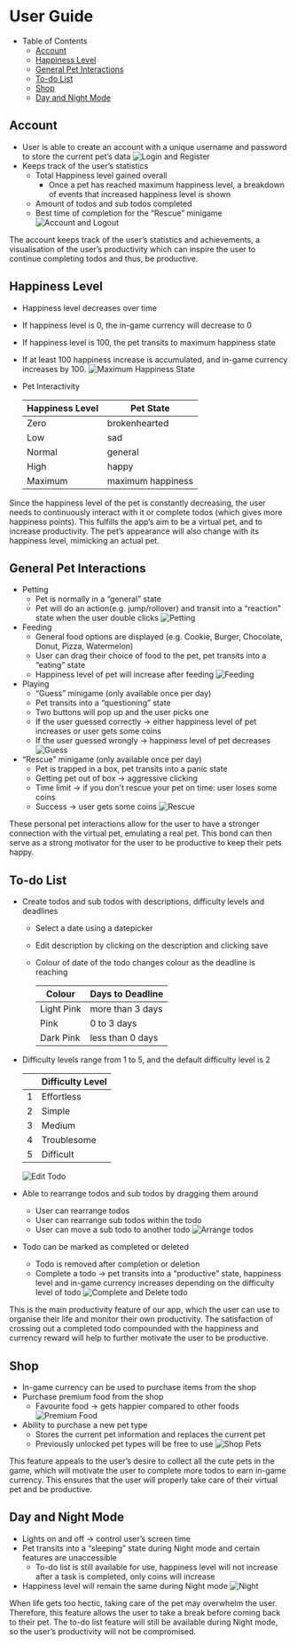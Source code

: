 # User Guide

- Table of Contents
  - [Account](#account)
  - [Happiness Level](#happiness-level)
  - [General Pet Interactions](#general-pet-interactions)
  - [To-do List](#to-do-list)
  - [Shop](#shop)
  - [Day and Night Mode](#day-and-night-mode)

## Account

- User is able to create an account with a unique username and password to store the current pet’s data
  ![Login and Register](./gifs/userguide/login_and_register.gif "Login and Register")
- Keeps track of the user’s statistics
  - Total Happiness level gained overall
    - Once a pet has reached maximum happiness level, a breakdown of events that increased happiness level is shown
  - Amount of todos and sub todos completed
  - Best time of completion for the “Rescue” minigame 
    ![Account and Logout](./gifs/userguide/account_and_logout.gif "Account and Logout")

The account keeps track of the user’s statistics and achievements, a visualisation of the user’s productivity which can inspire the user to continue completing todos and thus, be productive.

## Happiness Level

- Happiness level decreases over time
- If happiness level is 0, the in-game currency will decrease to 0
- If happiness level is 100, the pet transits to maximum happiness state
- If at least 100 happiness increase is accumulated, and in-game currency increases by 100.
  ![Maximum Happiness State](./gifs/userguide/max_happiness.gif "Maximum Happiness State")
  
- Pet Interactivity

  | Happiness Level | Pet State         |
  | --------------- | ----------------- |
  | Zero            | brokenhearted     |
  | Low             | sad               |
  | Normal          | general           |
  | High            | happy             |
  | Maximum         | maximum happiness |

Since the happiness level of the pet is constantly decreasing, the user needs to continuously interact with it or complete todos (which gives more happiness points). This fulfills the app’s aim to be a virtual pet, and to increase productivity. The pet’s appearance will also change with its happiness level, mimicking an actual pet.

## General Pet Interactions

- Petting
  - Pet is normally in a “general” state
  - Pet will do an action(e.g. jump/rollover) and transit into a “reaction” state when the user double clicks
    ![Petting](./gifs/userguide/petting.gif "Petting")
- Feeding
  - General food options are displayed (e.g. Cookie, Burger, Chocolate, Donut, Pizza, Watermelon)
  - User can drag their choice of food to the pet, pet transits into a “eating” state
  - Happiness level of pet will increase after feeding
    ![Feeding](./gifs/userguide/feeding.gif "Feeding")
- Playing
  - “Guess” minigame (only available once per day)
  - Pet transits into a “questioning” state
  - Two buttons will pop up and the user picks one
  - If the user guessed correctly → either happiness level of pet increases or user gets some coins
  - If the user guessed wrongly → happiness level of pet decreases
    ![Guess](./gifs/userguide/guess.gif "Guess")
- “Rescue” minigame (only available once per day)
  - Pet is trapped in a box, pet transits into a panic state
  - Getting pet out of box → aggressive clicking
  - Time limit → if you don’t rescue your pet on time: user loses some coins
  - Success → user gets some coins
    ![Rescue](./gifs/userguide/rescue.gif "Rescue")

These personal pet interactions allow for the user to have a stronger connection with the virtual pet, emulating a real pet. This bond can then serve as a strong motivator for the user to be productive to keep their pets happy.

## To-do List

- Create todos and sub todos with descriptions, difficulty levels and deadlines

  - Select a date using a datepicker
  - Edit description by clicking on the description and clicking save
  - Colour of date of the todo changes colour as the deadline is reaching

    | Colour     | Days to Deadline |
    | ---------- | ---------------- |
    | Light Pink | more than 3 days |
    | Pink       | 0 to 3 days      |
    | Dark Pink  | less than 0 days |

- Difficulty levels range from 1 to 5, and the default difficulty level is 2

  |     | Difficulty Level |
  | --- | ---------------- |
  | 1   | Effortless       |
  | 2   | Simple           |
  | 3   | Medium           |
  | 4   | Troublesome      |
  | 5   | Difficult        |

  ![Edit Todo](./gifs/userguide/edit_todo.gif "Edit Todo")

- Able to rearrange todos and sub todos by dragging them around
  - User can rearrange todos
  - User can rearrange sub todos within the todo
  - User can move a sub todo to another todo
    ![Arrange todos](./gifs/userguide/arrange_todo.gif "Arrange todos")
- Todo can be marked as completed or deleted

  - Todo is removed after completion or deletion
  - Complete a todo → pet transits into a “productive” state, happiness level and in-game currency increases depending on the difficulty level of todo
    ![Complete and Delete todo](./gifs/userguide/complete_and_delete_todo.gif "Complete and Delete todo")

This is the main productivity feature of our app, which the user can use to organise their life and monitor their own productivity. The satisfaction of crossing out a completed todo compounded with the happiness and currency reward will help to further motivate the user to be productive.

## Shop

- In-game currency can be used to purchase items from the shop
- Purchase premium food from the shop
  - Favourite food → gets happier compared to other foods
  ![Premium Food](./gifs/userguide/premium_food.gif "Premium Food")
- Ability to purchase a new pet type
  - Stores the current pet information and replaces the current pet
  - Previously unlocked pet types will be free to use
  ![Shop Pets](./gifs/userguide/shop_pets.gif "Shop Pets")

This feature appeals to the user’s desire to collect all the cute pets in the game, which will motivate the user to complete more todos to earn in-game currency. This ensures that the user will properly take care of their virtual pet and be productive.

## Day and Night Mode

- Lights on and off → control user’s screen time
- Pet transits into a “sleeping” state during Night mode and certain features are unaccessible
  - To-do list is still available for use, happiness level will not increase after a task is completed, only coins will increase
- Happiness level will remain the same during Night mode
  ![Night](./gifs/userguide/night.gif "Night")

When life gets too hectic, taking care of the pet may overwhelm the user. Therefore, this feature allows the user to take a break before coming back to their pet. The to-do list feature will still be available during Night mode, so the user’s productivity will not be compromised.
